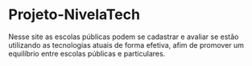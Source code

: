 # Projeto-NivelaTech
 Nesse site as escolas públicas podem se cadastrar e avaliar se estão utilizando as tecnologias atuais de forma efetiva, afim de promover um equilíbrio entre escolas públicas e particulares.
